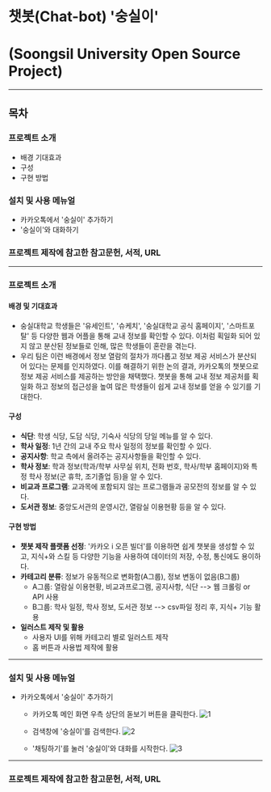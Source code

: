 # 챗봇(Chat-bot) '숭실이'
# (Soongsil University Open Source Project)
---------------------------------------------------------------------------------------------------------
## 목차

### 프로젝트 소개
- 배경 기대효과
- 구성
- 구현 방법

### 설치 및 사용 메뉴얼
- 카카오톡에서 '숭실이' 추가하기
- '숭실이'와 대화하기

### 프로젝트 제작에 참고한 참고문헌, 서적, URL
---------------------------------------------------------------------------------------------------------

### 프로젝트 소개
#### 배경 및 기대효과
- 숭실대학교 학생들은 '유세인트', '슈케치', '숭실대학교 공식 홈페이지', '스마트포탈' 등 다양한 웹과 어플을 통해 교내 정보를 확인할 수 있다. 이처럼 획일화 되어 있지 않고 분산된 정보들로 인해, 많은 학생들이 혼란을 겪는다.
- 우리 팀은 이런 배경에서 정보 열람의 절차가 까다롭고 정보 제공 서비스가 분산되어 있다는 문제를 인지하였다. 이를 해결하기 위한 논의 결과, 카카오톡의 챗봇으로 정보 제공 서비스를 제공하는 방안을 채택했다. 챗봇을 통해 교내 정보 제공처를 획일화 하고 정보의 접근성을 높여 많은 학생들이 쉽게 교내 정보를 얻을 수 있기를 기대한다.

#### 구성
- **식단**: 학생 식당, 도담 식당, 기숙사 식당의 당일 메뉴를 알 수 있다.
- **학사 일정**: 1년 간의 교내 주요 학사 일정의 정보를 확인할 수 있다.
- **공지사항**: 학교 측에서 올려주는 공지사항들을 확인할 수 있다.
- **학사 정보**: 학과 정보(학과/학부 사무실 위치, 전화 번호, 학사/학부 홈페이지)와 특정 학사 정보(군 휴학, 조기졸업 등)을 알 수 있다.
- **비교과 프로그램**: 교과목에 포함되지 않는 프로그램들과 공모전의 정보를 알 수 있다.
- **도서관 정보**: 중앙도서관의 운영시간, 열람실 이용현황 등을 알 수 있다.

#### 구현 방법
- **챗봇 제작 플랫폼 선정**: '카카오 i 오픈 빌더'를 이용하면 쉽게 챗봇을 생성할 수 있고, 지식+와 스킬 등 다양한 기능을 사용하여 데이터의 저장, 수정, 통신에도 용이하다.
- **카테고리 분류**: 정보가 유동적으로 변화함(A그룹), 정보 변동이 없음(B그룹)
    - A그룹: 열람실 이용현황, 비교과프로그램, 공지사항, 식단 --> 웹 크롤링 or API 사용
    - B그룹: 학사 일정, 학사 정보, 도서관 정보 --> csv파일 정리 후, 지식+ 기능 활용
- **일러스트 제작 및 활용**
    - 사용자 UI를 위해 카테고리 별로 일러스트 제작
    - 홈 버튼과 사용법 제작에 활용

---------------------------------------------------------------------------------------------------------

### 설치 및 사용 메뉴얼
- 카카오톡에서 '숭실이' 추가하기
    - 카카오톡 메인 화면 우측 상단의 돋보기 버튼을 클릭한다.
![1](https://user-images.githubusercontent.com/61671097/101186777-e29f0a00-3696-11eb-9209-be2f3fdeb54b.PNG)

    - 검색창에 '숭실이'를 검색한다.
![2](https://user-images.githubusercontent.com/61671097/101186779-e337a080-3696-11eb-8ea2-83be0c7b2f70.PNG)

    - '채팅하기'를 눌러 '숭실이'와 대화를 시작한다.
![3](https://user-images.githubusercontent.com/61671097/101186781-e3d03700-3696-11eb-94a1-ef91c9fad6d7.PNG)








---------------------------------------------------------------------------------------------------------

### 프로젝트 제작에 참고한 참고문헌, 서적, URL


















